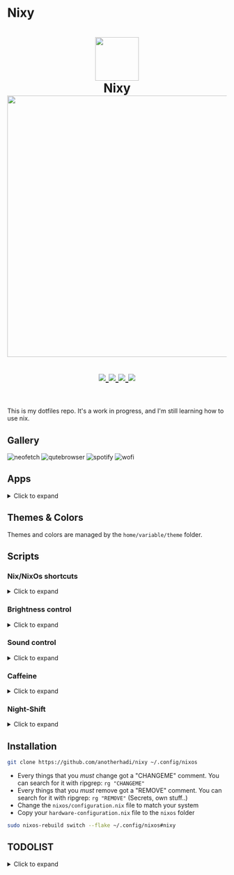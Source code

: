 # Nixy

<h1 align="center">
   <img src="https://image.nostr.build/70ebe2b5183879d8c0ffa682cd0089e030ad01909678b242ed86449517eac3a5.png" width="100px" />
   <br>
      Nixy
   <br>
      <img src="https://image.nostr.build/aaf8cf0f3b9784c817f8cf328f19222db2e1886dfb89ae97de83ffa101d437b4.png" width="600px" /> <br>
   <div align="center">

   <div align="center">
      <p></p>
      <div align="center">
         <a href="https://github.com/anotherhadi/nixy/stargazers">
            <img src="https://img.shields.io/github/stars/anotherhadi/nixy?color=a158ff&labelColor=040409&style=for-the-badge&logo=starship&logoColor=a158ff">
         </a>
         <a href="https://github.com/anotherhadi/nixy/">
            <img src="https://img.shields.io/github/repo-size/anotherhadi/nixy?color=a158ff&labelColor=040409&style=for-the-badge&logo=github&logoColor=a158ff">
         </a>
         <a href="https://nixos.org">
            <img src="https://img.shields.io/badge/NixOS-unstable-blue.svg?style=for-the-badge&labelColor=040409&logo=NixOS&logoColor=a158ff&color=a158ff">
         </a>
         <a href="https://github.com/anotherhadi/nixy/blob/main/LICENSE">
            <img src="https://img.shields.io/static/v1.svg?style=for-the-badge&label=License&message=MIT&colorA=040409&colorB=a158ff&logo=unlicense&logoColor=a158ff&"/>
         </a>
      </div>
      <br>
   </div>
</h1>

This is my dotfiles repo. It's a work in progress, and I'm still learning how to use nix.

## Gallery

![neofetch](https://image.nostr.build/c208c164ae04e4c58e01adb9fab584b163a565155865833851275f89c9270b7a.jpg)
![qutebrowser](https://image.nostr.build/8cc32d981e6be256bdc37a2571c31bb76d7c3335ce7c76fa6eca89a03019bfc9.jpg)
![spotify](https://image.nostr.build/76b18bcbcdf1d911a2dbdff7bfac6652044d45602a3dce9d9c53feb295d13245.jpg)
![wofi](https://image.nostr.build/90d69ffe6251c17e25b0fb44abadaeb0dfe6db8210d935fca14bf8b00be49fa6.jpg)

## Apps

<details>
<summary>Click to expand</summary>

| Category       | Software      |
|----------------|---------------|
| WM             | Hyprland      |
|                | hyprlock      |
|                | hyprpaper     |
|                | hypridle      |
|                | wlogout       |
| Bar            | waybar        |
| Terminal       | kitty         |
| Shell          | zsh           |
|                | starship      |
|                | bat           |
|                | eza           |
|                | zoxide        |
|                | fzf           |
| Editor         | nixvim        |
| File manager   | lf            |
|                | thunar        |
| Browser        | qutebrowser   |
| Music          | spicetify     |
| Notifications  | dunst         |
| Launcher       | wofi          |
| DM             | tuigreet      |
| Secrets        | sops-nix      |

</details>

## Themes & Colors

Themes and colors are managed by the `home/variable/theme` folder.

## Scripts

### Nix/NixOs shortcuts

<details>
<summary>Click to expand</summary>

- `nixy-edit`
- `nixy-rebuild`
- `nixy-update`
- `nixy-gc` # garbage collection
- `nixy-cb` # clean boot menu

</details>

### Brightness control

<details>
<summary>Click to expand</summary>

- `brightness-up`
- `brightness-down`
- `brightness-change <up/down> <increment>`

</details>

### Sound control

<details>
<summary>Click to expand</summary>

- `sound-up`
- `sound-down`
- `sound-toggle`
- `sound-output`
- `sound-change <up/down/mute> <increment>`

</details>

### Caffeine

<details>
<summary>Click to expand</summary>

Caffeine is a simple script that toggles hypridle (disable suspend & screenlock).

- `caffeine` # Toggle caffeine
- `caffeine-status` # Return active/inactive

</details>

### Night-Shift

<details>
<summary>Click to expand</summary>

Blue light filter, using wlsunset

- `night-shift-on`
- `night-shift-off`

</details>

## Installation

```sh
git clone https://github.com/anotherhadi/nixy ~/.config/nixos
```

- Every things that you *must* change got a "CHANGEME" comment. You can search for it with ripgrep: `rg "CHANGEME"`
- Every things that you *must* remove got a "REMOVE" comment. You can search for it with ripgrep: `rg "REMOVE"` (Secrets, own stuff..)
- Change the `nixos/configuration.nix` file to match your system
- Copy your `hardware-configuration.nix` file to the `nixos` folder

```sh
sudo nixos-rebuild switch --flake ~/.config/nixos#nixy
```

## TODOLIST

<details>
<summary>Click to expand</summary>

- [ ] Variable user & homeDir
- [ ] Custom GTK based on the colorscheme
- [ ] Obsidian.nvim on every markdown file
- [ ] Caffeine & Night-Shift replace notif
- [ ] Make hyprcursor working

</details>
